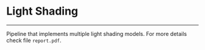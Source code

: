 # Light Shading
---
Pipeline that implements multiple light shading models. For more details check file `report.pdf`.
